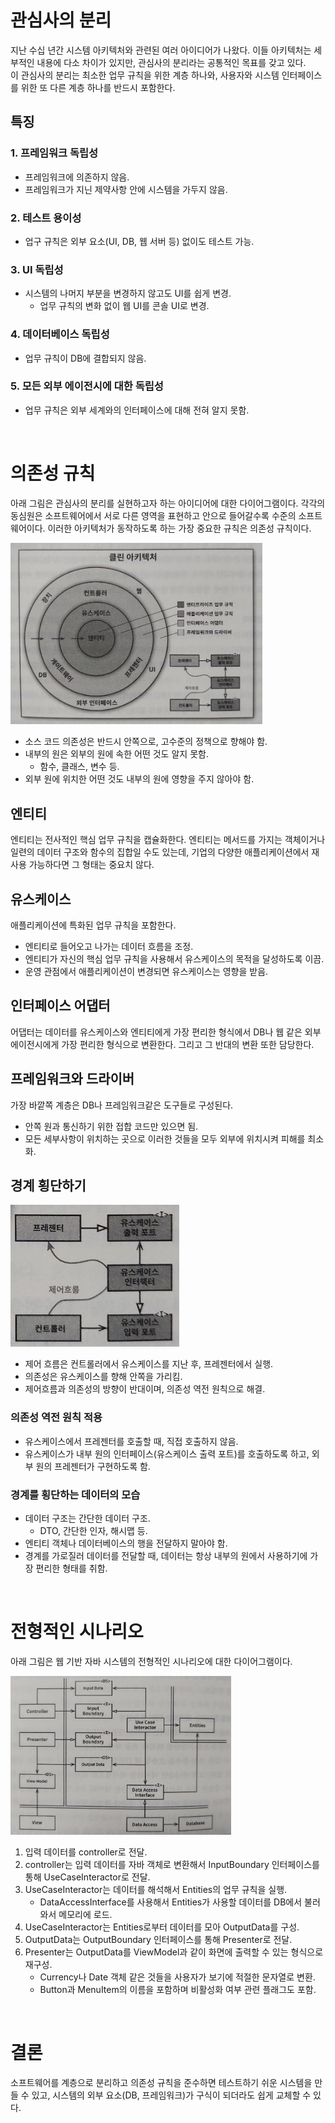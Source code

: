 # 관심사의 분리

지난 수십 년간 시스템 아키텍처와 관련된 여러 아이디어가 나왔다. 이들 아키텍처는 세부적인 내용에 다소 차이가 있지만, 관심사의 분리라는 공통적인 목표를 갖고 있다.<br/>
이 관심사의 분리는 최소한 업무 규칙을 위한 계층 하나와, 사용자와 시스템 인터페이스를 위한 또 다른 계층 하나를 반드시 포함한다.

## 특징

### 1. 프레임워크 독립성

* 프레임워크에 의존하지 않음.
* 프레임워크가 지닌 제약사항 안에 시스템을 가두지 않음.

### 2. 테스트 용이성

* 업구 규칙은 외부 요소(UI, DB, 웹 서버 등) 없이도 테스트 가능.

### 3. UI 독립성

* 시스템의 나머지 부분을 변경하지 않고도 UI를 쉽게 변경.
    * 업무 규칙의 변화 없이 웹 UI를 콘솔 UI로 변경.

### 4. 데이터베이스 독립성

* 업무 규칙이 DB에 결합되지 않음.

### 5. 모든 외부 에이전시에 대한 독립성

* 업무 규칙은 외부 세계와의 인터페이스에 대해 전혀 알지 못함.

<br/>

# 의존성 규칙

아래 그림은 관심사의 분리를 실현하고자 하는 아이디어에 대한 다이어그램이다. 각각의 동심원은 소프트웨어에서 서로 다른 영역을 표현하고 안으로 들어갈수록 수준의 소프트웨어이다. 이러한 아키텍처가 동작하도록 하는 가장 중요한 규칙은 의존성 규칙이다.

<img src="./images/클린 아키텍처_1.jpeg" width="80%">

* 소스 코드 의존성은 반드시 안쪽으로, 고수준의 정책으로 향해야 함.
* 내부의 원은 외부의 원에 속한 어떤 것도 알지 못함.
    * 함수, 클래스, 변수 등.
* 외부 원에 위치한 어떤 것도 내부의 원에 영향을 주지 않아야 함.

## 엔티티

엔티티는 전사적인 핵심 업무 규칙을 캡슐화한다. 엔티티는 메서드를 가지는 객체이거나 일련의 데이터 구조와 함수의 집합일 수도 있는데, 기업의 다양한 애플리케이션에서 재사용 가능하다면 그 형태는 중요치 않다.

## 유스케이스

애플리케이션에 특화된 업무 규칙을 포함한다. 

* 엔티티로 들어오고 나가는 데이터 흐름을 조정.
* 엔티티가 자신의 핵심 업무 규칙을 사용해서 유스케이스의 목적을 달성하도록 이끔.
* 운영 관점에서 애플리케이션이 변경되면 유스케이스는 영향을 받음.

## 인터페이스 어댑터

어댑터는 데이터를 유스케이스와 엔티티에게 가장 편리한 형식에서 DB나 웹 같은 외부 에이전시에게 가장 편리한 형식으로 변환한다. 그리고 그 반대의 변환 또한 담당한다.

## 프레임워크와 드라이버

가장 바깥쪽 계층은 DB나 프레임워크같은 도구들로 구성된다.

* 안쪽 원과 통신하기 위한 접합 코드만 있으면 됨.
* 모든 세부사항이 위치하는 곳으로 이러한 것들을 모두 외부에 위치시켜 피해를 최소화.

## 경계 횡단하기

<img src="./images/클린 아키텍처_2.jpeg">

* 제어 흐름은 컨트롤러에서 유스케이스를 지난 후, 프레젠터에서 실행.
* 의존성은 유스케이스를 향해 안쪽을 가리킴.
* 제어흐름과 의존성의 방향이 반대이며, 의존성 역전 원칙으로 해결.

### 의존성 역전 원칙 적용

* 유스케이스에서 프레젠터를 호출할 때, 직접 호출하지 않음.
* 유스케이스가 내부 원의 인터페이스(유스케이스 출력 포트)를 호출하도록 하고, 외부 원의 프레젠터가 구현하도록 함.

### 경계를 횡단하는 데이터의 모습

* 데이터 구조는 간단한 데이터 구조.
    * DTO, 간단한 인자, 해시맵 등.
* 엔티티 객체나 데이터베이스의 행을 전달하지 말아야 함.
* 경계를 가로질러 데이터를 전달할 때, 데이터는 항상 내부의 원에서 사용하기에 가장 편리한 형태를 취함.

<br/>

# 전형적인 시나리오

아래 그림은 웹 기반 자바 시스템의 전형적인 시나리오에 대한 다이어그램이다.

<img src="./images/클린 아키텍처_3.jpeg" width="70%">

1. 입력 데이터를 controller로 전달.
2. controller는 입력 데이터를 자바 객체로 변환해서 InputBoundary 인터페이스를 통해 UseCaseInteractor로 전달.
3. UseCaseInteractor는 데이터를 해석해서 Entities의 업무 규칙을 실행.
    * DataAccessInterface를 사용해서 Entities가 사용할 데이터를 DB에서 불러와서 메모리에 로드.
4. UseCaseInteractor는 Entities로부터 데이터를 모아 OutputData를 구성.
5. OutputData는 OutputBoundary 인터페이스를 통해 Presenter로 전달.
6. Presenter는 OutputData를 ViewModel과 같이 화면에 출력할 수 있는 형식으로 재구성.
    * Currency나 Date 객체 같은 것들을 사용자가 보기에 적절한 문자열로 변환.
    * Button과 MenuItem의 이름을 포함하며 비활성화 여부 관련 플래그도 포함.

<br/>

# 결론

소프트웨어를 계층으로 분리하고 의존성 규칙을 준수하면 테스트하기 쉬운 시스템을 만들 수 있고, 시스템의 외부 요소(DB, 프레임워크)가 구식이 되더라도 쉽게 교체할 수 있다.
